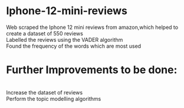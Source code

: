 # Iphone-12-mini-reviews


Web scraped the Iphone 12 mini reviews from amazon,which helped to create a dataset of 550 reviews <br>
Labelled the reviews using the VADER algorithm <br>
Found the frequency of the words which are most used

<b><h1>Further Improvements to be done:</b></h1>
<br>Increase the dataset of reviews<br>
Perform the topic modelling algorithms <br>

